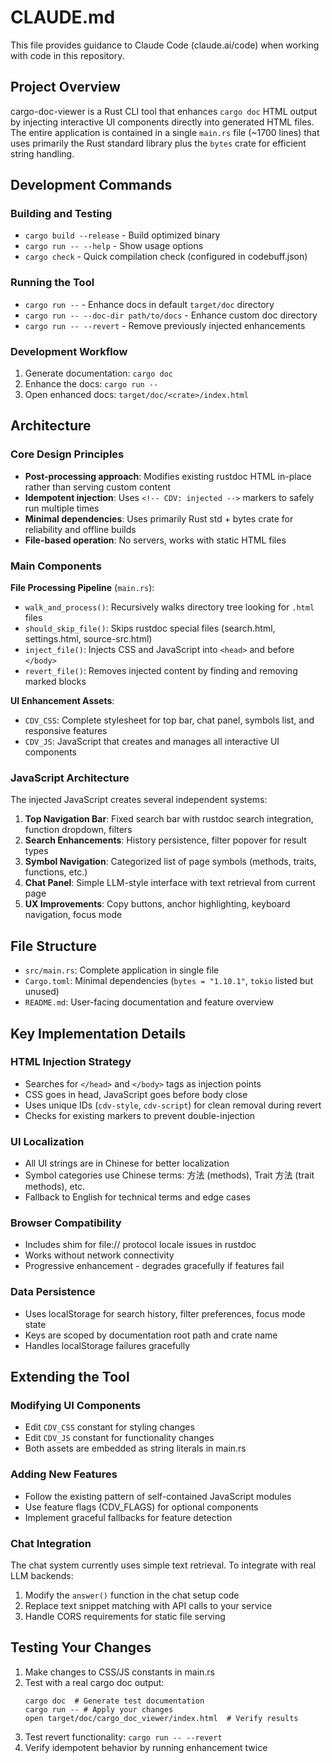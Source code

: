 # CLAUDE.md

This file provides guidance to Claude Code (claude.ai/code) when working with code in this repository.

## Project Overview

cargo-doc-viewer is a Rust CLI tool that enhances `cargo doc` HTML output by injecting interactive UI components directly into generated HTML files. The entire application is contained in a single `main.rs` file (~1700 lines) that uses primarily the Rust standard library plus the `bytes` crate for efficient string handling.

## Development Commands

### Building and Testing
- `cargo build --release` - Build optimized binary
- `cargo run -- --help` - Show usage options
- `cargo check` - Quick compilation check (configured in codebuff.json)

### Running the Tool
- `cargo run --` - Enhance docs in default `target/doc` directory
- `cargo run -- --doc-dir path/to/docs` - Enhance custom doc directory  
- `cargo run -- --revert` - Remove previously injected enhancements

### Development Workflow
1. Generate documentation: `cargo doc`
2. Enhance the docs: `cargo run --`
3. Open enhanced docs: `target/doc/<crate>/index.html`

## Architecture

### Core Design Principles
- **Post-processing approach**: Modifies existing rustdoc HTML in-place rather than serving custom content
- **Idempotent injection**: Uses `<!-- CDV: injected -->` markers to safely run multiple times
- **Minimal dependencies**: Uses primarily Rust std + bytes crate for reliability and offline builds
- **File-based operation**: No servers, works with static HTML files

### Main Components

**File Processing Pipeline** (`main.rs`):
- `walk_and_process()`: Recursively walks directory tree looking for `.html` files
- `should_skip_file()`: Skips rustdoc special files (search.html, settings.html, source-src.html)
- `inject_file()`: Injects CSS and JavaScript into `<head>` and before `</body>`
- `revert_file()`: Removes injected content by finding and removing marked blocks

**UI Enhancement Assets**:
- `CDV_CSS`: Complete stylesheet for top bar, chat panel, symbols list, and responsive features
- `CDV_JS`: JavaScript that creates and manages all interactive UI components

### JavaScript Architecture

The injected JavaScript creates several independent systems:

1. **Top Navigation Bar**: Fixed search bar with rustdoc search integration, function dropdown, filters
2. **Search Enhancements**: History persistence, filter popover for result types
3. **Symbol Navigation**: Categorized list of page symbols (methods, traits, functions, etc.)
4. **Chat Panel**: Simple LLM-style interface with text retrieval from current page
5. **UX Improvements**: Copy buttons, anchor highlighting, keyboard navigation, focus mode

## File Structure

- `src/main.rs`: Complete application in single file
- `Cargo.toml`: Minimal dependencies (`bytes = "1.10.1"`, `tokio` listed but unused)
- `README.md`: User-facing documentation and feature overview

## Key Implementation Details

### HTML Injection Strategy
- Searches for `</head>` and `</body>` tags as injection points
- CSS goes in head, JavaScript goes before body close
- Uses unique IDs (`cdv-style`, `cdv-script`) for clean removal during revert
- Checks for existing markers to prevent double-injection

### UI Localization
- All UI strings are in Chinese for better localization
- Symbol categories use Chinese terms: 方法 (methods), Trait 方法 (trait methods), etc.
- Fallback to English for technical terms and edge cases

### Browser Compatibility
- Includes shim for file:// protocol locale issues in rustdoc
- Works without network connectivity
- Progressive enhancement - degrades gracefully if features fail

### Data Persistence
- Uses localStorage for search history, filter preferences, focus mode state  
- Keys are scoped by documentation root path and crate name
- Handles localStorage failures gracefully

## Extending the Tool

### Modifying UI Components
- Edit `CDV_CSS` constant for styling changes
- Edit `CDV_JS` constant for functionality changes
- Both assets are embedded as string literals in main.rs

### Adding New Features  
- Follow the existing pattern of self-contained JavaScript modules
- Use feature flags (CDV_FLAGS) for optional components
- Implement graceful fallbacks for feature detection

### Chat Integration
The chat system currently uses simple text retrieval. To integrate with real LLM backends:
1. Modify the `answer()` function in the chat setup code
2. Replace text snippet matching with API calls to your service
3. Handle CORS requirements for static file serving

## Testing Your Changes

1. Make changes to CSS/JS constants in main.rs
2. Test with a real cargo doc output:
   ```
   cargo doc  # Generate test documentation
   cargo run -- # Apply your changes
   open target/doc/cargo_doc_viewer/index.html  # Verify results
   ```
3. Test revert functionality: `cargo run -- --revert`
4. Verify idempotent behavior by running enhancement twice